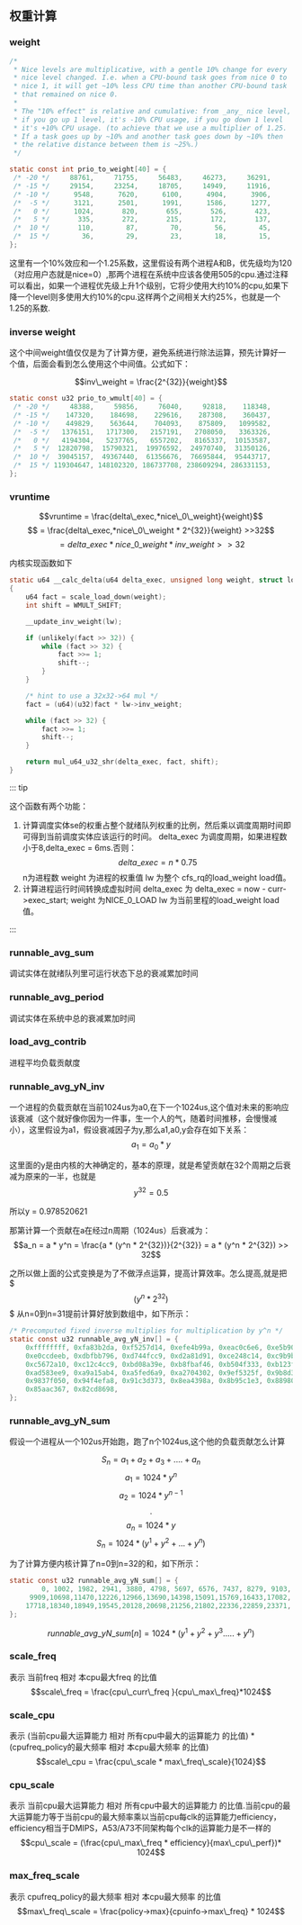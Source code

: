 ## 权重计算

### weight

```c
/*
 * Nice levels are multiplicative, with a gentle 10% change for every
 * nice level changed. I.e. when a CPU-bound task goes from nice 0 to
 * nice 1, it will get ~10% less CPU time than another CPU-bound task
 * that remained on nice 0.
 *
 * The "10% effect" is relative and cumulative: from _any_ nice level,
 * if you go up 1 level, it's -10% CPU usage, if you go down 1 level
 * it's +10% CPU usage. (to achieve that we use a multiplier of 1.25.
 * If a task goes up by ~10% and another task goes down by ~10% then
 * the relative distance between them is ~25%.)
 */

static const int prio_to_weight[40] = {
 /* -20 */     88761,     71755,     56483,     46273,     36291,
 /* -15 */     29154,     23254,     18705,     14949,     11916,
 /* -10 */      9548,      7620,      6100,      4904,      3906,
 /*  -5 */      3121,      2501,      1991,      1586,      1277,
 /*   0 */      1024,       820,       655,       526,       423,
 /*   5 */       335,       272,       215,       172,       137,
 /*  10 */       110,        87,        70,        56,        45,
 /*  15 */        36,        29,        23,        18,        15,
};

```
这里有一个10%效应和一个1.25系数，这里假设有两个进程A和B，优先级均为120（对应用户态就是nice=0）,那两个进程在系统中应该各使用505的cpu.通过注释可以看出，如果一个进程优先级上升1个级别，它将少使用大约10%的cpu,如果下降一个level则多使用大约10%的cpu.这样两个之间相关大约25%，也就是一个1.25的系数.

### inverse weight
这个中间weight值仅仅是为了计算方便，避免系统进行除法运算，预先计算好一个值，后面会看到怎么使用这个中间值。公式如下：

$$inv\_weight = \frac{2^{32}}{weight}$$

```c
static const u32 prio_to_wmult[40] = {
 /* -20 */     48388,     59856,     76040,     92818,    118348,
 /* -15 */    147320,    184698,    229616,    287308,    360437,
 /* -10 */    449829,    563644,    704093,    875809,   1099582,
 /*  -5 */   1376151,   1717300,   2157191,   2708050,   3363326,
 /*   0 */   4194304,   5237765,   6557202,   8165337,  10153587,
 /*   5 */  12820798,  15790321,  19976592,  24970740,  31350126,
 /*  10 */  39045157,  49367440,  61356676,  76695844,  95443717,
 /*  15 */ 119304647, 148102320, 186737708, 238609294, 286331153,
};

```
### vruntime


$$vruntime = \frac{delta\_exec,*nice\_0\_weight}{weight}$$
$$ = \frac{delta\_exec,*nice\_0\_weight * 2^{32}}{weight} >>32$$
$$ = delta\_exec*nice\_0\_weight * inv\_weight >> 32$$

内核实现函数如下

```c
static u64 __calc_delta(u64 delta_exec, unsigned long weight, struct load_weight *lw)
{
	u64 fact = scale_load_down(weight);
	int shift = WMULT_SHIFT;

	__update_inv_weight(lw);

	if (unlikely(fact >> 32)) {
		while (fact >> 32) {
			fact >>= 1;
			shift--;
		}
	}

	/* hint to use a 32x32->64 mul */
	fact = (u64)(u32)fact * lw->inv_weight;

	while (fact >> 32) {
		fact >>= 1;
		shift--;
	}

	return mul_u64_u32_shr(delta_exec, fact, shift);
}

```

::: tip

 这个函数有两个功能：
1. 计算调度实体se的权重占整个就绪队列权重的比例，然后乘以调度周期时间即可得到当前调度实体应该运行的时间。
 delta_exec 为调度周期，如果进程数小于8,delta_exec = 6ms.否则：
 $$delta\_exec = n * 0.75$$
 n为进程数
 weight 为进程的权重值
 lw 为整个 cfs_rq的load_weight load值。
2. 计算进程运行时间转换成虚拟时间
 delta_exec 为	delta_exec = now - curr->exec_start;
 weight 为NICE_0_LOAD
 lw 为当前里程的load_weight load值。
 

:::

### runnable_avg_sum
调试实体在就绪队列里可运行状态下总的衰减累加时间

### runnable_avg_period
调试实体在系统中总的衰减累加时间

### load_avg_contrib
进程平均负载贡献度


### runnable_avg_yN_inv

一个进程的负载贡献在当前1024us为a0,在下一个1024us,这个值对未来的影响应该衰减（这个就好像你因为一件事，生一个人的气，随着时间推移，会慢慢减小），这里假设为a1，假设衰减因子为y,那么a1,a0,y会存在如下关系：
$$a_1=a_0*y$$

这里面的y是由内核的大神确定的，基本的原理，就是希望贡献在32个周期之后衰减为原来的一半，也就是
$$y^{32} = 0.5$$

所以y = 0.978520621

那第计算一个贡献在a在经过n周期（1024us）后衰减为：
$$a_n = a * y^n = \frac{a * (y^n * 2^{32})}{2^{32}} = a * (y^n * 2^{32}) >> 32$$

之所以做上面的公式变换是为了不做浮点运算，提高计算效率。怎么提高,就是把
$$$(y^n * 2^{32})$$$
从n=0到n=31提前计算好放到数组中，如下所示：

```c
/* Precomputed fixed inverse multiplies for multiplication by y^n */
static const u32 runnable_avg_yN_inv[] = {
	0xffffffff, 0xfa83b2da, 0xf5257d14, 0xefe4b99a, 0xeac0c6e6, 0xe5b906e6,
	0xe0ccdeeb, 0xdbfbb796, 0xd744fcc9, 0xd2a81d91, 0xce248c14, 0xc9b9bd85,
	0xc5672a10, 0xc12c4cc9, 0xbd08a39e, 0xb8fbaf46, 0xb504f333, 0xb123f581,
	0xad583ee9, 0xa9a15ab4, 0xa5fed6a9, 0xa2704302, 0x9ef5325f, 0x9b8d39b9,
	0x9837f050, 0x94f4efa8, 0x91c3d373, 0x8ea4398a, 0x8b95c1e3, 0x88980e80,
	0x85aac367, 0x82cd8698,
};

```

### runnable_avg_yN_sum


假设一个进程从一个102us开始跑，跑了n个1024us,这个他的负载贡献怎么计算

$$S_n = a_1 + a_2 + a_3 +  .... +a_n$$
$$a_1 = 1024 * y^n$$
$$a_2 = 1024 * y^{n - 1}$$
$$.$$
$$a_n = 1024 * y$$
$$S_n = 1024*(y^1 + y^2 + . . . + y^n)$$

为了计算方便内核计算了n=0到n=32的和，如下所示：

```c
static const u32 runnable_avg_yN_sum[] = {
	    0, 1002, 1982, 2941, 3880, 4798, 5697, 6576, 7437, 8279, 9103,
	 9909,10698,11470,12226,12966,13690,14398,15091,15769,16433,17082,
	17718,18340,18949,19545,20128,20698,21256,21802,22336,22859,23371,
};

```
$$runnable\_avg\_yN\_sum[n] = 1024*(y^1+y^2+y^3.....+y^n)$$


### scale_freq
表示 当前freq 相对 本cpu最大freq 的比值
$$scale\_freq = \frac{cpu\_curr\_freq }{cpu\_max\_freq}*1024$$

### scale_cpu
表示 (当前cpu最大运算能力 相对 所有cpu中最大的运算能力 的比值) * (cpufreq_policy的最大频率 相对 本cpu最大频率 的比值)
$$scale\_cpu = \frac{cpu\_scale * max\_freq\_scale}{1024}$$

### cpu_scale
表示 当前cpu最大运算能力 相对 所有cpu中最大的运算能力 的比值.当前cpu的最大运算能力等于当前cpu的最大频率乘以当前cpu每clk的运算能力efficiency，efficiency相当于DMIPS，A53/A73不同架构每个clk的运算能力是不一样的
$$cpu\_scale = (\frac{cpu\_max\_freq * efficiency}{max\_cpu\_perf})* 1024$$

### max_freq_scale
表示 cpufreq_policy的最大频率 相对 本cpu最大频率 的比值
$$max\_freq\_scale = \frac{policy->max}{cpuinfo->max\_freq} * 1024$$


<Vssue :title="$title" />
